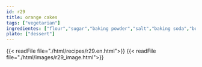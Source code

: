 ```yaml
---
id: r29
title: orange cakes
tags: ["vegetarian"]
ingredientes: ["flour","sugar","baking powder","salt","baking soda","butter","orange"]
plato: ["dessert"]
---
```


{{< readFile file="./html/recipes/r29.en.html">}}
{{< readFile file="./html/images/r29_image.html">}}